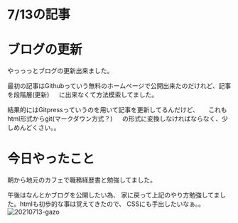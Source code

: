 ﻿# 7/13の記事

# **ブログの更新**
やっっっとブログの更新出来ました。

最初の記事はGithubっていう無料のホームページで公開出来たのだけれど、記事を段階層(更新) 　 に出来なくて方法模索してました。



結果的にはGitpressっていうのを用いて記事を更新してるんだけど、 　 これもhtml形式からgit(マークダウン方式？) 　 の形式に変換しなければならなく、少しめんどくさい。。


# **今日やったこと**
朝から地元のカフェで職務経歴書と勉強してました。

午後はなんとかブログを公開したい為、 家に戻って上記のやり方勉強してました。htmlも初歩的な事は覚えてきたので、 CSSにも手出したいなぁ。。
![20210713-gazo](https://user-images.githubusercontent.com/87030626/125404539-afbdb100-e3f1-11eb-8817-f753c00974d0.PNG)
